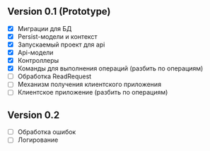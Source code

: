 ## Version 0.1 (Prototype)  
- [x] Миграции для БД  
- [x] Persist-модели и контекст  
- [x] Запускаемый проект для api  
- [x] Api-модели  
- [x] Контроллеры  
- [x] Команды для выполнения операций (разбить по операциям)  
- [ ] Обработка ReadRequest  
- [ ] Механизм получения клиентского приложения  
- [ ] Клиентское приложение (разбить по операциям)  

## Version 0.2  
- [ ] Обработка ошибок  
- [ ] Логирование  
